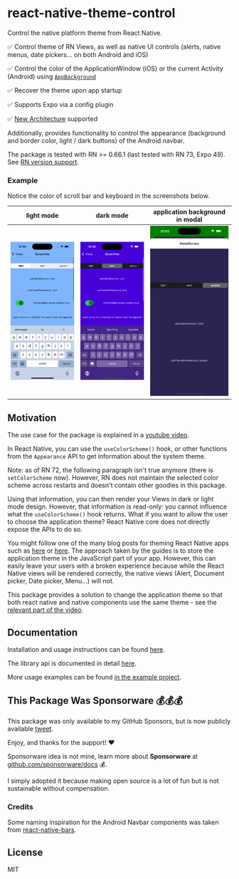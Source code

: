 # react-native-theme-control

Control the native platform theme from React Native.

✅ Control theme of RN Views, as well as native UI controls (alerts, native menus, date pickers... on both Android and iOS)

✅ Control the color of the ApplicationWindow (iOS) or the current Activity (Android) using [`AppBackground`](https://github.com/vonovak-org/react-native-theme-control/blob/main/docs/readme-internal.md#appbackground)

✅ Recover the theme upon app startup

✅ Supports Expo via a config plugin

✅ [New Architecture](https://reactnative.dev/docs/the-new-architecture/landing-page) supported

Additionally, provides functionality to control the appearance (background and border color, light / dark buttons) of the Android navbar.

The package is tested with RN >= 0.66.1 (last tested with RN 73, Expo 49). See [RN version support](docs/install.md).

### Example

Notice the color of scroll bar and keyboard in the screenshots below.

| light mode                | dark mode               | application background in modal    |
| ------------------------- | ----------------------- |------------------------------------|
| ![light](./img/light.png) | ![dark](./img/dark.png) | ![app background](./img/modal.png) |

## Motivation

The use case for the package is explained in a [youtube video](https://youtu.be/NNYQj_T0Sf8).

In React Native, you can use the `useColorScheme()` hook, or other functions from the `Appearance` API to get information about the system theme.

Note: as of RN 72, the following paragraph isn't true anymore (there is `setColorScheme` now). However, RN does not maintain the selected color scheme across restarts and doesn't contain other goodies in this package.

Using that information, you can then render your Views in dark or light mode design. However, that information is read-only: you cannot influence what the `useColorScheme()` hook returns. What if you want to allow the user to choose the application theme? React Native core does not directly expose the APIs to do so.

You might follow one of the many blog posts for theming React Native apps such as [here](https://blog.logrocket.com/comprehensive-guide-dark-mode-react-native/#dark-mode-react-native-using-context-api) or [here](https://medium.com/@ratebseirawan/react-native-dark-mode-done-right-13f83b39a4ca). The approach taken by the guides is to store the application theme in the JavaScript part of your app. However, this can easily leave your users with a broken experience because while the React Native views will be rendered correctly, the native views (Alert, Document picker, Date picker, Menu...) will not.

This package provides a solution to change the application theme so that both react native and native components use the same theme - see the [relevant part of the video](https://youtu.be/NNYQj_T0Sf8?t=73).

## Documentation

Installation and usage instructions can be found [here](./docs/install.md).

The library api is documented in detail [here](./docs/readme-internal.md).

More usage examples can be found [in the example project](./example).

## This Package Was Sponsorware 💰💰💰

This package was only available to my GitHub Sponsors, but is now publicly available [tweet](https://twitter.com/vonovak/status/1671786982136004609).

Enjoy, and thanks for the support! ❤️

Sponsorware idea is not mine, learn more about **Sponsorware** at [github.com/sponsorware/docs](https://github.com/sponsorware/docs) 💰.

I simply adopted it because making open source is a lot of fun but is not sustainable without compensation.

### Credits

Some naming inspiration for the Android Navbar components was taken from [react-native-bars](https://github.com/zoontek/react-native-bars).

## License

MIT
